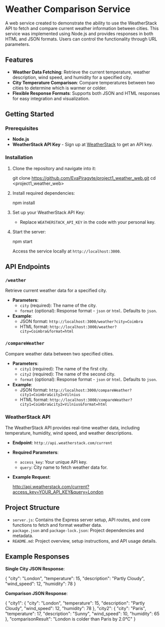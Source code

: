 # Weather Comparison Service

A web service created to demonstrate the ability to use the WeatherStack API to fetch and compare current weather information between cities. This service was implemented using Node.js and provides responses in both HTML and JSON formats. Users can control the functionality through URL parameters.

## Features

- **Weather Data Fetching**: Retrieve the current temperature, weather description, wind speed, and humidity for a specified city.
- **City Temperature Comparison**: Compare temperatures between two cities to determine which is warmer or colder.
- **Flexible Response Formats**: Supports both JSON and HTML responses for easy integration and visualization.

## Getting Started

### Prerequisites

- **Node.js** 
- **WeatherStack API Key** - Sign up at [WeatherStack](https://weatherstack.com/) to get an API key.

### Installation

1. Clone the repository and navigate into it:
   
    git clone https://github.com/EvaPiragyte/project1_weather_web.git
    cd <project1_weather_web>
    

2. Install required dependencies:
    
    npm install
   

3. Set up your WeatherStack API Key:
   - Replace `WEATHERSTACK_API_KEY` in the code with your personal key.
   

4. Start the server:
   
    npm start
    
   Access the service locally at `http://localhost:3000`.

## API Endpoints

### `/weather`

Retrieve current weather data for a specified city.


- **Parameters**:
  - `city` (required): The name of the city.
  - `format` (optional): Response format - `json` or `html`. Defaults to `json`.
- **Example**: 
  - JSON format: `http://localhost:3000/weather?city=Coimbra`
  - HTML format: `http://localhost:3000/weather?city=Coimbra&format=html`

### `/compareWeather`

Compare weather data between two specified cities.

- **Parameters**:
  - `city1` (required): The name of the first city.
  - `city2` (required): The name of the second city.
  - `format` (optional): Response format - `json` or `html`. Defaults to `json`.
- **Example**: 
  - JSON format: `http://localhost:3000/compareWeather?city1=Coimbra&city2=Vilnius`
  - HTML format: `http://localhost:3000/compareWeather?city1=Coimbra&city2=Vilnius&format=html`


### WeatherStack API

The WeatherStack API provides real-time weather data, including temperature, humidity, wind speed, and weather descriptions.

- **Endpoint**: `http://api.weatherstack.com/current`
- **Required Parameters**:
  - `access_key`: Your unique API key.
  - `query`: City name to fetch weather data for.
- **Example Request**:

    http://api.weatherstack.com/current?access_key=YOUR_API_KEY&query=London
 

## Project Structure

- `server.js`: Contains the Express server setup, API routes, and core functions to fetch and format weather data.
- `package.json` and `package-lock.json`: Project dependencies and metadata.
- `README.md`: Project overview, setup instructions, and API usage details.

## Example Responses

**Single City JSON Response**:

{
  "city": "London",
  "temperature": 15,
  "description": "Partly Cloudy",
  "wind_speed": 12,
  "humidity": 78
}

**Comparison JSON Response**:

{
  "city1": { "city": "London", "temperature": 15, "description": "Partly Cloudy", "wind_speed": 12, "humidity": 78 },
  "city2": { "city": "Paris", "temperature": 17, "description": "Sunny", "wind_speed": 10, "humidity": 65 },
  "comparisonResult": "London is colder than Paris by 2.0°C"
}
